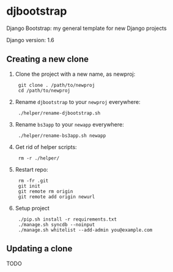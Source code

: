 djbootstrap
===========
Django Bootstrap: my general template for new Django projects

Django version: 1.6


Creating a new clone
--------------------
1. Clone the project with a new name, as newproj:

        git clone . /path/to/newproj
        cd /path/to/newproj

2. Rename `djbootstrap` to your `newproj` everywhere:

        ./helper/rename-djbootstrap.sh

3. Rename `bs3app` to your `newapp` everywhere:

        ./helper/rename-bs3app.sh newapp

4. Get rid of helper scripts:

        rm -r ./helper/

5. Restart repo:

        rm -fr .git
        git init
        git remote rm origin
        git remote add origin newurl

6. Setup project

        ./pip.sh install -r requirements.txt
        ./manage.sh syncdb --noinput
        ./manage.sh whitelist --add-admin you@example.com


Updating a clone
----------------
TODO
